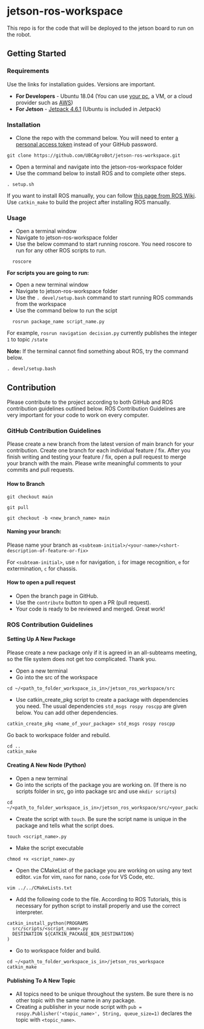 # jetson-ros-workspace
This repo is for the code that will be deployed to the jetson board to run on the robot. 

## Getting Started

### Requirements
Use the links for installation guides. Versions are important.
* **For Developers** - Ubuntu 18.04 (You can use [your pc](https://ubuntu.com/tutorials/install-ubuntu-desktop#1-overview), a VM, or a cloud provider such as [AWS](https://github.com/UBCAgroBot/jetson-ros-workspace/blob/main/docs/aws_developer_env.md))
* **For Jetson** - [Jetpack 4.6.1](https://developer.nvidia.com/embedded/jetpack) (Ubuntu is included in Jetpack)

### Installation
* Clone the repo with the command below. You will need to enter [a personal access token](https://docs.github.com/en/authentication/keeping-your-account-and-data-secure/creating-a-personal-access-token) instead of your GitHub password.
```
git clone https://github.com/UBCAgroBot/jetson-ros-workspace.git
```
* Open a terminal and navigate into the jetson-ros-workspace folder
* Use the command below to install ROS and to complete other steps.
```
. setup.sh
```
If you want to install ROS manually, you can follow [this page from ROS Wiki](https://wiki.ros.org/melodic/Installation/Ubuntu). Use `catkin_make` to build the project after installing ROS manually.

### Usage
* Open a terminal window
* Navigate to jetson-ros-workspace folder
* Use the below command to start running roscore. You need roscore to run for any other ROS scripts to run.
```
  roscore
```
**For scripts you are going to run:**
* Open a new terminal window
* Navigate to jetson-ros-workspace folder
* Use the ` . devel/setup.bash ` command to start running ROS commands from the workspace
* Use the command below to run the scipt
```
  rosrun package_name script_name.py
```
For example, `rosrun navigation decision.py` currently publishes the integer `1` to topic `/state`

**Note:** If the terminal cannot find something about ROS, try the command below.
```
. devel/setup.bash
```


## Contribution
Please contribute to the project according to both GitHub and ROS contribution guidelines outlined below. ROS Contribution Guidelines are very important for your code to work on every computer.

### GitHub Contribution Guidelines
Please create a new branch from the latest version of main branch for your contribution. Create one branch for each individual feature / fix. After you finish writing and testing your feature / fix, open a pull request to merge your branch with the main. Please write meaningful comments to your commits and pull requests.

#### How to Branch
```
git checkout main
```

```
git pull
```

```
git checkout -b <new_branch_name> main
```
#### Naming your branch: 
Please name your branch as `<subteam-initial>/<your-name>/<short-description-of-feature-or-fix>`

For `<subteam-initial>`, use `n` for navigation, `i` for image recognition, `e` for extermination, `c` for chassis.

#### How to open a pull request
* Open the branch page in GitHub.
* Use the `contribute` button to open a PR (pull request).
* Your code is ready to be reviewed and merged. Great work!

### ROS Contribution Guidelines

#### Setting Up A New Package
Please create a new package only if it is agreed in an all-subteams meeting, so the file system does not get too complicated. Thank you.

* Open a new terminal
* Go into the src of the workspace
```
cd ~/<path_to_folder_workspace_is_in>/jetson_ros_workspace/src
```
* Use catkin_create_pkg script to create a package with dependencies you need. The usual dependencies `std_msgs rospy roscpp` are given below. You can add other dependencies.
```
catkin_create_pkg <name_of_your_package> std_msgs rospy roscpp
```
Go back to workspace folder and rebuild.
```
cd ..
catkin_make
```

#### Creating A New Node (Python)
* Open a new terminal
* Go into the scripts of the package you are working on. (If there is no scripts folder in src, go into package src and use `mkdir scripts`)
```
cd ~/<path_to_folder_workspace_is_in>/jetson_ros_workspace/src/<your_package>/src/scripts
```
* Create the script with `touch`. Be sure the script name is unique in the package and tells what the script does.
```
touch <script_name>.py
```
* Make the script executable
```
chmod +x <script_name>.py
```
* Open the CMakeList of the package you are working on using any text editor. `vim` for vim, `nano` for nano, `code` for VS Code, etc.
```
vim ../../CMakeLists.txt
```
* Add the following code to the file. According to ROS Tutorials, this is necessary for python script to install properly and use the correct interpreter.
```
catkin_install_python(PROGRAMS 
  src/scripts/<script_name>.py
  DESTINATION ${CATKIN_PACKAGE_BIN_DESTINATION}
)
```
* Go to workspace folder and build.
```
cd ~/<path_to_folder_workspace_is_in>/jetson_ros_workspace
catkin_make
```
#### Publishing To A New Topic
* All topics need to be unique throughout the system. Be sure there is no other topic with the same name in any package.
* Creating a publisher in your node script with `pub = rospy.Publisher('<topic_name>', String, queue_size=1)` declares the topic with `<topic_name>`.
